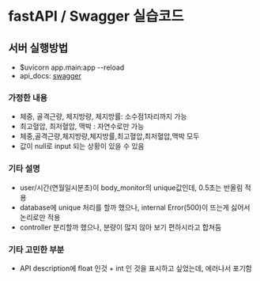 # fastAPI / Swagger 실습코드

## 서버 실행방법
- $uvicorn app.main:app --reload
- api_docs: [swagger](http://127.0.0.1:8000/docs)

### 가정한 내용
- 체중, 골격근량, 체지방량, 체지방률: 소수점1자리까지 가능
- 최고혈압, 최저혈압, 맥박 : 자연수로만 가능
- 체중,골격근량,체지방량,체지방률,최고혈압,최저혈압,맥박 모두
- 값이 null로 input 되는 상황이 있을 수 있음

### 기타 설명
- user/시간(연월일시분초)이 body_monitor의 unique값인데, 0.5초는 반올림 적용
- database에 unique 처리를 할까 했으나, internal Error(500)이 뜨는게 싫어서 논리로만 적용
- controller 분리할까 했으나, 분량이 많지 않아 보기 편하시라고 합쳐둠

### 기타 고민한 부분
- API description에 float 인것 + int 인 것을 표시하고 싶었는데, 에러나서 포기함

